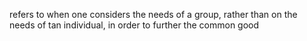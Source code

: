 

refers to when one considers the needs of a group, rather than on the needs of tan individual, in order to further the common good